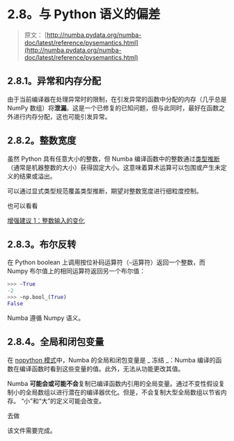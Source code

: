 # 2.8。与 Python 语义的偏差

> 原文： [http://numba.pydata.org/numba-doc/latest/reference/pysemantics.html](http://numba.pydata.org/numba-doc/latest/reference/pysemantics.html)

## 2.8.1。异常和内存分配

由于当前编译器在处理异常时的限制，在引发异常的函数中分配的内存（几乎总是 NumPy 数组）将**泄漏**。这是一个已修复的已知问题，但与此同时，最好在函数之外进行内存分配，这也可能引发异常。

## 2.8.2。整数宽度

虽然 Python 具有任意大小的整数，但 Numba 编译函数中的整数通过[类型推断](../glossary.html#term-type-inference)（通常是机器整数的大小）获得固定大小。这意味着算术运算可以包围或产生未定义的结果或溢出。

可以通过显式类型规范覆盖类型推断，期望对整数宽度进行细粒度控制。

也可以看看

[增强建议 1：整数输入的变化](../proposals/integer-typing.html#nbep-1)

## 2.8.3。布尔反转

在 Python boolean 上调用按位补码运算符（`~`运算符）返回一个整数，而 Numpy 布尔值上的相同运算符返回另一个布尔值：

```py
>>> ~True
-2
>>> ~np.bool_(True)
False

```

Numba 遵循 Numpy 语义。

## 2.8.4。全局和闭包变量

在 [nopython 模式](../glossary.html#term-nopython-mode)中，Numba 的全局和闭包变量是 _ 冻结 _：Numba 编译的函数在编译函数时看到这些变量的值。此外，无法从功能更改其值。

Numba **可能会或可能不会**复制已编译函数内引用的全局变量。通过不变性假设复制小的全局数组以进行潜在的编译器优化。但是，不会复制大型全局数组以节省内存。 “小”和“大”的定义可能会改变。

去做

该文件需要完成。